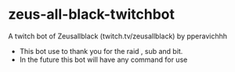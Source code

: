 # zeus-all-black-twitchbot
A twitch bot of Zeusallblack (twitch.tv/zeusallblack) by pperavichhh

- This bot use to thank you for the raid , sub and bit.
- In the future this bot will have any command for use



